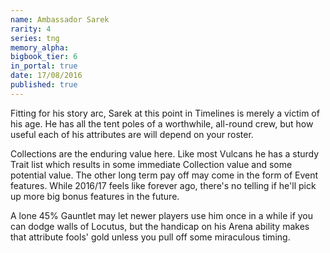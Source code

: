 ```yaml
---
name: Ambassador Sarek
rarity: 4
series: tng
memory_alpha:
bigbook_tier: 6
in_portal: true
date: 17/08/2016
published: true
---
```


Fitting for his story arc, Sarek at this point in Timelines is merely a victim of his age. He has all the tent poles of a worthwhile, all-round crew, but how useful each of his attributes are will depend on your roster. 

Collections are the enduring value here. Like most Vulcans he has a sturdy Trait list which results in some immediate Collection value and some potential value. The other long term pay off may come in the form of Event features. While 2016/17 feels like forever ago, there's no telling if he'll pick up more big bonus features in the future. 

A lone 45% Gauntlet may let newer players use him once in a while if you can dodge walls of Locutus, but the handicap on his Arena ability makes that attribute fools' gold unless you pull off some miraculous timing.
